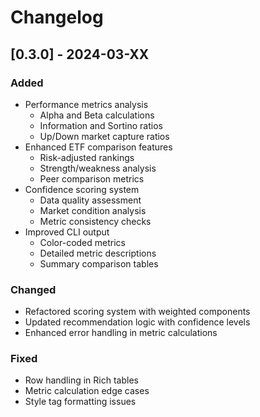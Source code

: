 # Changelog

## [0.3.0] - 2024-03-XX
### Added
- Performance metrics analysis
  - Alpha and Beta calculations
  - Information and Sortino ratios
  - Up/Down market capture ratios
- Enhanced ETF comparison features
  - Risk-adjusted rankings
  - Strength/weakness analysis
  - Peer comparison metrics
- Confidence scoring system
  - Data quality assessment
  - Market condition analysis
  - Metric consistency checks
- Improved CLI output
  - Color-coded metrics
  - Detailed metric descriptions
  - Summary comparison tables

### Changed
- Refactored scoring system with weighted components
- Updated recommendation logic with confidence levels
- Enhanced error handling in metric calculations

### Fixed
- Row handling in Rich tables
- Metric calculation edge cases
- Style tag formatting issues 